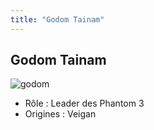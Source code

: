 ```yaml
---
title: "Godom Tainam"
---
```


Godom Tainam
------------

![godom](/images/stories/saga/gundamage/persos/godom.png)
- Rôle : Leader des Phantom 3  
- Origines : Veigan

